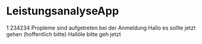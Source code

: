 # LeistungsanalyseApp
1
234234
Propleme sind aufgetreten bei der Anmeldung
Hallo es sollte jetzt gehen (hoffentlich bitte)
Hallöle bitte geh jetzt 